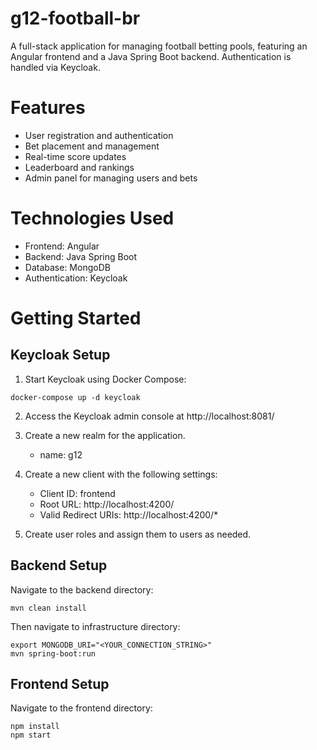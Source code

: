# g12-football-br
A full-stack application for managing football betting pools, featuring an Angular frontend and a Java Spring Boot backend. Authentication is handled via Keycloak.

# Features
- User registration and authentication
- Bet placement and management
- Real-time score updates
- Leaderboard and rankings
- Admin panel for managing users and bets

# Technologies Used
- Frontend: Angular
- Backend: Java Spring Boot
- Database: MongoDB
- Authentication: Keycloak

# Getting Started
## Keycloak Setup
1. Start Keycloak using Docker Compose:

````
docker-compose up -d keycloak
````

2. Access the Keycloak admin console at http://localhost:8081/
3. Create a new realm for the application.
   - name: g12
4. Create a new client with the following settings:
   - Client ID: frontend
   - Root URL: http://localhost:4200/
   - Valid Redirect URIs: http://localhost:4200/*

5. Create user roles and assign them to users as needed.

## Backend Setup
Navigate to the backend directory:

````
mvn clean install
````
Then navigate to infrastructure directory:

````
export MONGODB_URI="<YOUR_CONNECTION_STRING>"
mvn spring-boot:run
````

## Frontend Setup
Navigate to the frontend directory:

````
npm install
npm start
````

